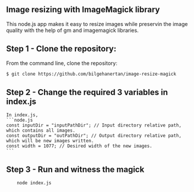 ## Image resizing with ImageMagick library

This node.js app makes it easy to resize images while preservin the image quality with the help of gm and imagemagick libraries.

## Step 1 - Clone the repository:

From the command line, clone the repository:

```sh
$ git clone https://github.com/bilgehanertan/image-resize-magick
```

## Step 2 - Change the required 3 variables in index.js

    In index.js,
    ```node.js
    const inputDir = "inputPathDir"; // Input directory relative path, which contains all images.
    const outputDir = "outPathDir"; // Output directory relative path, which will be new images written.
    const width = 1077; // Desired width of the new images.
    ```


## Step 3 - Run and witness the magick

```sh
    node index.js
```